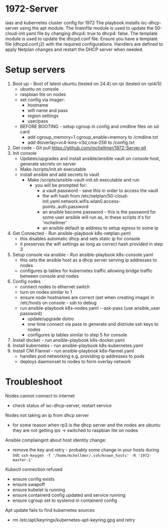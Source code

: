 # 1972-Server
iaas and kubernetes cluster config for 1972
The playbook installs isc-dhcp-server using the apt module.
The lineinfile module is used to update the 50-cloud-init.yaml file by changing dhcp4: true to dhcp4: false.
The template module is used to update the dhcpd.conf file. Ensure you have a template file (dhcpd.conf.j2) with the required configurations.
Handlers are defined to apply Netplan changes and restart the DHCP server when needed.

# Setup servers
1. Boot up - Boot of latest ubuntu (tested on 24.4) on rpi (tested on rpi4/5)
   - ubuntu on console
   - raspbian lite on nodes
   - set config via imager:
     - hostname
     - wifi name and pass
     - region settings
     - user/pass
   - BEFORE BOOTING - setup cgroup in config and cmdline files on sd card
     - add cgroup_memory=1 cgroup_enable=memory to /cmdline.txt
     - add dtoverlay=vc4-kms-v3d,cma-256 to /config.txt
2. Get code - Git pull https://github.com/mchellmer/1972-Server.git
3. Init console
   - Updates/upgrades and install ansible/ansible vault on console host, generate secrets on server
   - Make /scripts/init.sh executable
   - install ansible and add secrets to vault
     - Make /scripts/ansible-vault-init.sh executable and run
       - you will be prompted for:
         - a vault password - save this in order to access the vault
         - the wifi hash from /etc/netplan/50-cloud-init.yaml.network.wifis.wlan0.access-points.<wifi name>.auth.password
         - an ansible become password - this is the password for some user ansible will run as, in these scripts it's for 'mchellmer'
         - an ansible default ip address to setup egress to some ip
4. Get Connected - Run ansible-playbook k8s-netplan.yaml
   - this disables automatic dhcp and sets static ip for console
   - it preserves the wifi settings as long as correct hash provided in step 3
5. Setup console via ansible - Run ansible-playbook k8s-console.yaml
   - this sets the ansible host as a dhcp server serving ip addresses to nodes
   - configures ip tables for kubernetes traffic allowing bridge traffic between console and nodes
6. Config nodes
    - connect nodes to ethernet switch
    - turn on nodes similar to 1 
    - ensure node hostnames are correct (set when creating image) in /etc/hosts on console - ssh to debug
    - run ansible-playbook k8s-nodes.yaml --ask-pass (use ansible_user password)
      - update/upgrade distro
      - one time connect via pass to generate and distriute ssh keys to nodes
      - configures ip tables similar to step 5 for console
7. Install docker - run ansible-playbook k8s-docker.yaml
8. Install kubernetes - run ansible-playbook k8s-kubernetes.yaml
9. Install CNI Flannel - run ansible-playbook k8s-flannel.yaml
   - handles pod networking e.g. providing ip addresses to pods
   - deploys daemonset to nodes to form overlay network

# Troubleshoot
Nodes cannot connect to internet
- check status of isc-dhcp-server, restart service

Nodes not taking an ip from dhcp server
- for some reason when rp3 is the dhcp server and the nodes are ubuntu they are not getting ips -> switched to raspbian lite on nodes

Ansible complaingint about host identity change:
- remove the key and retry - probably some change in your hosts during init: `ssh-keygen -f '/home/mchellmer/.ssh/known_hosts' -R '1972-master-1'`

Kubectl connection refused
- ensure config exists
- ensure swapoff
- ensure kubelet is running
- ensure containerd config updated and service running
- ensure cgroup set to systemd in containerd config

Apt update fails to find kubernetes sources
- rm /etc/apt/keyrings/kubernetes-apt-keyring.gpg and retry